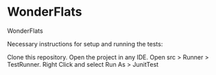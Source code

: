 # WonderFlats
WonderFlats


Necessary instructions for setup and running the tests:

Clone this repository.
Open the project in any IDE.
Open src > Runner > TestRunner.
Right Click and select Run As > JunitTest
